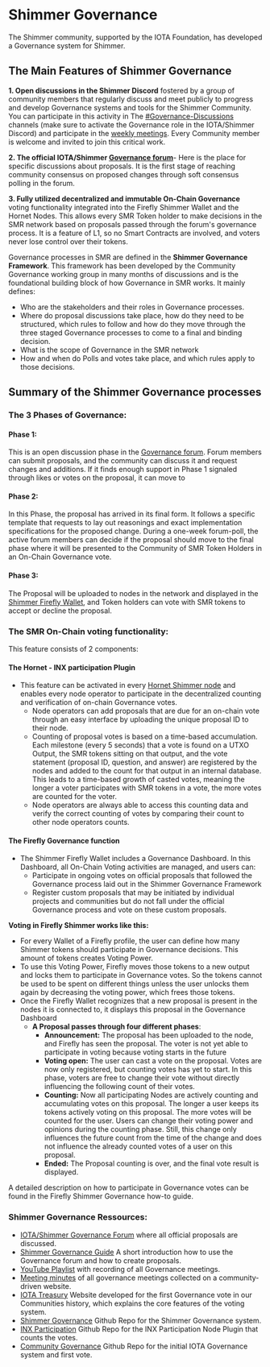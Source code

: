 # Shimmer Governance

The Shimmer community, supported by the IOTA Foundation, has developed a Governance system for Shimmer.

## **The Main Features of Shimmer Governance**

**1. Open discussions in the Shimmer Discord** fostered by a group of community members that regularly discuss and meet publicly to progress and develop Governance systems and tools for the Shimmer Community. You can participate in this activity in The [#Governance-Discussions](https://discord.com/channels/397872799483428865/839927402242637834) channels (make sure to activate the Governance role in the IOTA/Shimmer Discord) and participate in the [weekly meetings](https://youtube.com/playlist?list=PL5joP0FyJQU4eKPWfQWradNVjMIPq86ID). Every Community member is welcome and invited to join this critical work.

**2. The official IOTA/Shimmer [Governance forum](https://govern.iota.org)**- Here is the place for specific discussions about proposals. It is the first stage of reaching community consensus on proposed changes through soft consensus polling in the forum.

**3. Fully utilized decentralized and immutable On-Chain Governance** voting functionality integrated into the Firefly Shimmer Wallet and the Hornet Nodes. This allows every SMR Token holder to make decisions in the SMR network based on proposals passed through the forum's governance process. It is a feature of L1, so no Smart Contracts are involved, and voters never lose control over their tokens.

Governance processes in SMR are defined in the **Shimmer Governance Framework**. This framework has been developed by the Community Governance working group in many months of discussions and is the foundational building block of how Governance in SMR works. 
It mainly defines:

- Who are the stakeholders and their roles in Governance processes.
- Where do proposal discussions take place, how do they need to be structured, which rules to follow and how do they move through the three staged Governance processes to come to a final and binding decision.
- What is the scope of Governance in the SMR network
- How and when do Polls and votes take place, and which rules apply to those decisions.

## **Summary of the Shimmer Governance processes**

### **The 3 Phases of Governance:**

#### **Phase 1:** 
This is an open discussion phase in the [Governance forum](https://govern.iota.org). Forum members can submit proposals, and the community can discuss it and request changes and additions. If it finds enough support in Phase 1 signaled through likes or votes on the proposal, it can move to 
#### **Phase 2:** 
In this Phase, the proposal has arrived in its final form. It follows a specific template that requests to lay out reasonings and exact implementation specifications for the proposed change. During a one-week forum-poll, the active forum members can decide if the proposal should move to the final phase where it will be presented to the Community of SMR Token Holders in an On-Chain Governance vote.
#### **Phase 3:** 
The Proposal will be uploaded to nodes in the network and displayed in the [Shimmer Firefly Wallet](https://firefly.iota.org), and Token holders can vote with SMR tokens to accept or decline the proposal.

### **The SMR On-Chain voting functionality:**

This feature consists of 2 components:
#### **The Hornet - INX participation Plugin**
- This feature can be activated in every [Hornet Shimmer node](https://wiki.iota.org/shimmer/hornet/welcome/) and enables every node operator to participate in the decentralized counting and verification of on-chain Governance votes.
    - Node operators can add proposals that are due for an on-chain vote through an easy interface by uploading the unique proposal ID to their node.
    - Counting of proposal votes is based on a time-based accumulation. Each milestone (every 5 seconds) that a vote is found on a UTXO Output, the SMR tokens sitting on that output, and the vote statement (proposal ID, question, and answer) are registered by the nodes and added to the count for that output in an internal database. This leads to a time-based growth of casted votes, meaning the longer a voter participates with SMR tokens in a vote, the more votes are counted for the voter.
    - Node operators are always able to access this counting data and verify the correct counting of votes by comparing their count to other node operators counts.

#### **The Firefly Governance function**
- The Shimmer Firefly Wallet includes a Governance Dashboard. In this Dashboard, all On-Chain Voting activities are managed, and users can:
    - Participate in ongoing votes on official proposals that followed the Governance process laid out in the Shimmer Governance Framework
    - Register custom proposals that may be initiated by individual projects and communities but do not fall under the official Governance process and vote on these custom proposals.
    
**Voting in Firefly Shimmer works like this:**
- For every Wallet of a Firefly profile, the user can define how many Shimmer tokens should participate in Governance decisions. This amount of tokens creates Voting Power. 
- To use this Voting Power, Firefly moves those tokens to a new output and locks them to participate in Governance votes. So the tokens cannot be used to be spent on different things unless the user unlocks them again by decreasing the voting power, which frees those tokens.
- Once the Firefly Wallet recognizes that a new proposal is present in the nodes it is connected to, it displays this proposal in the Governance Dashboard
     - **A Proposal passes through four different phases**:
          - **Announcement:** The proposal has been uploaded to the node, and Firefly has seen the proposal. The voter is not yet able to participate in voting because voting starts in the future
          - **Voting open:** The user can cast a vote on the proposal. Votes are now only registered, but counting votes has yet to start. In this phase, voters are free to change their vote without directly influencing the following count of their votes.
        - **Counting:** Now all participating Nodes are actively counting and accumulating votes on this proposal. The longer a user keeps its tokens actively voting on this proposal. The more votes will be counted for the user. Users can change their voting power and opinions during the counting phase. Still, this change only influences the future count from the time of the change and does not influence the already counted votes of a user on this proposal.
        - **Ended:** The Proposal counting is over, and the final vote result is displayed.


A detailed description on how to participate in Governance votes can be found in the Firefly Shimmer Governance how-to guide.

### Shimmer Governance Ressources:

- [IOTA/Shimmer Governance Forum](https://govern.iota.org) where all official proposals are discussed.
- [Shimmer Governance Guide](https://govern.iota.org/t/read-first-shimmer-governance-guide/1406) A short introduction how to use the Governance forum and how to create proposals.
- [YouTube Playlist](https://youtube.com/playlist?list=PL5joP0FyJQU4eKPWfQWradNVjMIPq86ID) with recording of all Governance meetings.
- [Meeting minutes](https://www.shimmergov.community/governance-and-treasury-minutes) of all governance meetings collected on a community-driven website.
- [IOTA Treasury](https://iotatreasury.org/) Website developed for the first Governance vote in our Communities history, which explains the core features of the voting system.
- [Shimmer Governance](https://github.com/iota-community/Shimmer-Governance) Github Repo for the Shimmer Governance system.
- [INX Participation](https://github.com/iotaledger/inx-participation) Github Repo for the INX Participation Node Plugin that counts the votes.
- [Community Governance](https://github.com/iota-community/Community-Governance) Github Repo for the initial IOTA Governance system and first vote.
